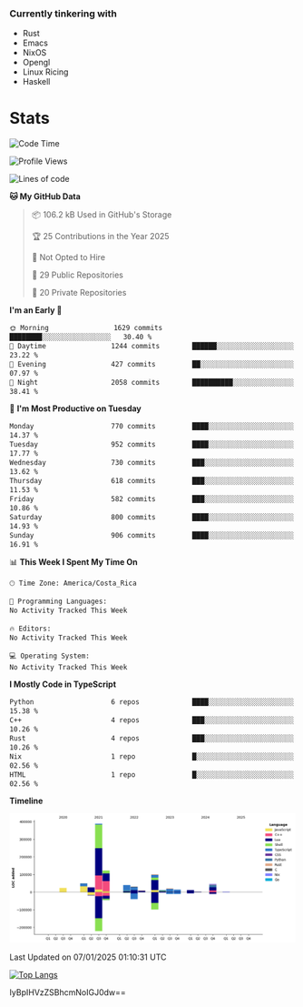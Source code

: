 ### Currently tinkering with
 - Rust
 - Emacs
 - NixOS
 - Opengl
 - Linux Ricing
 - Haskell

# Stats
<!--START_SECTION:waka-->
![Code Time](http://img.shields.io/badge/Code%20Time-1%2C057%20hrs%2045%20mins-blue)

![Profile Views](http://img.shields.io/badge/Profile%20Views-0-blue)

![Lines of code](https://img.shields.io/badge/From%20Hello%20World%20I%27ve%20Written-897.9%20thousand%20lines%20of%20code-blue)

**🐱 My GitHub Data** 

> 📦 106.2 kB Used in GitHub's Storage 
 > 
> 🏆 25 Contributions in the Year 2025
 > 
> 🚫 Not Opted to Hire
 > 
> 📜 29 Public Repositories 
 > 
> 🔑 20 Private Repositories 
 > 
**I'm an Early 🐤** 

```text
🌞 Morning                1629 commits        ████████░░░░░░░░░░░░░░░░░   30.40 % 
🌆 Daytime                1244 commits        ██████░░░░░░░░░░░░░░░░░░░   23.22 % 
🌃 Evening                427 commits         ██░░░░░░░░░░░░░░░░░░░░░░░   07.97 % 
🌙 Night                  2058 commits        ██████████░░░░░░░░░░░░░░░   38.41 % 
```
📅 **I'm Most Productive on Tuesday** 

```text
Monday                   770 commits         ████░░░░░░░░░░░░░░░░░░░░░   14.37 % 
Tuesday                  952 commits         ████░░░░░░░░░░░░░░░░░░░░░   17.77 % 
Wednesday                730 commits         ███░░░░░░░░░░░░░░░░░░░░░░   13.62 % 
Thursday                 618 commits         ███░░░░░░░░░░░░░░░░░░░░░░   11.53 % 
Friday                   582 commits         ███░░░░░░░░░░░░░░░░░░░░░░   10.86 % 
Saturday                 800 commits         ████░░░░░░░░░░░░░░░░░░░░░   14.93 % 
Sunday                   906 commits         ████░░░░░░░░░░░░░░░░░░░░░   16.91 % 
```


📊 **This Week I Spent My Time On** 

```text
🕑︎ Time Zone: America/Costa_Rica

💬 Programming Languages: 
No Activity Tracked This Week

🔥 Editors: 
No Activity Tracked This Week

💻 Operating System: 
No Activity Tracked This Week
```

**I Mostly Code in TypeScript** 

```text
Python                   6 repos             ████░░░░░░░░░░░░░░░░░░░░░   15.38 % 
C++                      4 repos             ███░░░░░░░░░░░░░░░░░░░░░░   10.26 % 
Rust                     4 repos             ███░░░░░░░░░░░░░░░░░░░░░░   10.26 % 
Nix                      1 repo              █░░░░░░░░░░░░░░░░░░░░░░░░   02.56 % 
HTML                     1 repo              █░░░░░░░░░░░░░░░░░░░░░░░░   02.56 % 
```



**Timeline**

![Lines of Code chart](https://raw.githubusercontent.com/PandeCode/PandeCode/main/assets/bar_graph.png)


 Last Updated on 07/01/2025 01:10:31 UTC
<!--END_SECTION:waka-->
<!-- 
[![PandeCode's GitHub stats](https://github-readme-stats.vercel.app/api?username=PandeCode&theme=dracula&hide_border=true&show_icons=true)](https://github.com/anuraghazra/github-readme-stats)
-->
[![Top Langs](https://github-readme-stats.vercel.app/api/top-langs/?username=PandeCode&layout=compact&theme=dracula&hide_border=true)](https://github.com/anuraghazra/github-readme-stats)

IyBpIHVzZSBhcmNoIGJ0dw==
